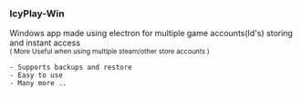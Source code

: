 ### IcyPlay-Win  
 Windows app made using electron for multiple game accounts(Id's) storing and instant access  
        <sub>( More Useful when using multiple steam/other store accounts )</sub>

        
    - Supports backups and restore
    - Easy to use
    - Many more ..
